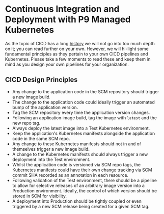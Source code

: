 # Continuous Integration and Deployment with P9 Managed Kubernetes

As the topic of CICD has a long [history](https://martinfowler.com/tags/continuous%20delivery.html)
we will not go into too much depth on it; you can read further on your own. However, we will hi-light
some fundamental principles as they pertain to your own CICD pipelines and Kubernetes. Please take a
few moments to read these and keep them in mind as you design your own pipelines for your organization.

## CICD Design Principles

- Any change to the application code in the SCM repository should trigger a new image build.
- The change to the application code could ideally trigger an automated bump of the application version.
- Tag the SCM repository every time the application version changes.
- Following an application image build, tag the image with `latest` and the new repo tag.
- Always deploy the latest image into a Test Kubernetes environment.
- Keep the application's Kubernetes manifests alongside the application code in the same SCM repo.
- Any change to these Kubernetes manifests should not in and of themselves trigger a new image build.
- A change to the Kubernetes manifests should always trigger a new deployment into the Test environment.
- Whilst the application code is versioned via SCM repo tags, the Kubernetes manifests could have their
own change tracking via SCM commit SHA recorded as an annotation in each resource.
- Following validation of the Test environment, there should be a pipeline to allow for selective
releases of an arbitrary image version into a Production environment. Ideally, the control of which
version should be stored in SCM for visibility.
- A deployment into Production should be tightly coupled or even triggered by a new SCM release being
created for a given SCM tag.
